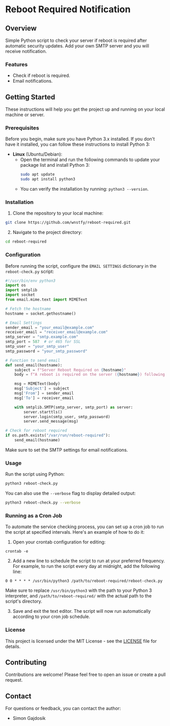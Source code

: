 # Reboot Required Notification

## Overview

Simple Python script to check your server if reboot is required after automatic security updates. Add your own SMTP server and you will receive notification.

### Features

- Check if reboot is required.
- Email notifications.

## Getting Started

These instructions will help you get the project up and running on your local machine or server.

### Prerequisites

Before you begin, make sure you have Python 3.x installed. If you don't have it installed, you can follow these instructions to install Python 3:


- **Linux** (Ubuntu/Debian):
  - Open the terminal and run the following commands to update your package list and install Python 3:
    ```bash
    sudo apt update
    sudo apt install python3
    ```
  - You can verify the installation by running: `python3 --version`.


### Installation

1. Clone the repository to your local machine:

```bash
git clone https://github.com/wnstfy/reboot-required.git
```

2. Navigate to the project directory:

```bash
cd reboot-required
```

### Configuration

Before running the script, configure the `EMAIL SETTINGS` dictionary in the `reboot-check.py` script:

```python
#!/usr/bin/env python3
import os
import smtplib
import socket
from email.mime.text import MIMEText

# Fetch the hostname
hostname = socket.gethostname()

# Email Settings
sender_email = "your_email@example.com"
receiver_email = "receiver_email@example.com"
smtp_server = "smtp.example.com"
smtp_port = 587  # or 465 for SSL
smtp_user = "your_smtp_user"
smtp_password = "your_smtp_password"

# Function to send email
def send_email(hostname):
    subject = f"Server Reboot Required on {hostname}"
    body = f"A reboot is required on the server ({hostname}) following an automatic security update."

    msg = MIMEText(body)
    msg['Subject'] = subject
    msg['From'] = sender_email
    msg['To'] = receiver_email

    with smtplib.SMTP(smtp_server, smtp_port) as server:
        server.starttls()
        server.login(smtp_user, smtp_password)
        server.send_message(msg)

# Check for reboot required
if os.path.exists("/var/run/reboot-required"):
    send_email(hostname)
```

Make sure to set the SMTP settings for email notifications.

### Usage

Run the script using Python:

```bash
python3 reboot-check.py
```

You can also use the `--verbose` flag to display detailed output:

```bash
python3 reboot-check.py --verbose
```

### Running as a Cron Job

To automate the service checking process, you can set up a cron job to run the script at specified intervals. Here's an example of how to do it:

1. Open your crontab configuration for editing:

```
crontab -e
```

2. Add a new line to schedule the script to run at your preferred frequency. For example, to run the script every day at midnight, add the following line:

```
0 0 * * * * /usr/bin/python3 /path/to/reboot-required/reboot-check.py
```

Make sure to replace `/usr/bin/python3` with the path to your Python 3 interpreter, and `/path/to/reboot-required/` with the actual path to the script's directory.

3. Save and exit the text editor. The script will now run automatically according to your cron job schedule.

### License

This project is licensed under the MIT License - see the [LICENSE](LICENSE) file for details.

## Contributing

Contributions are welcome! Please feel free to open an issue or create a pull request.

## Contact

For questions or feedback, you can contact the author:

- Simon Gajdosik
